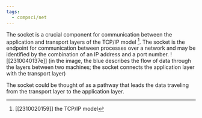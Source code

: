```yaml
---
tags:
  - compsci/net
---
```

The socket is a crucial component for communication between the application and transport layers of the TCP/IP model [^1]. The socket is the endpoint for communication between processes over a network and may be identified by the combination of an IP address and a port number.
![[2310040137e]] (in the image, the blue describes the flow of data through the layers between two machines; the socket connects the application layer with the transport layer)

The socket could be thought of as a pathway that leads the data traveling from the transport layer to the application layer.

[^1]: [[2310020159]] the TCP/IP model 